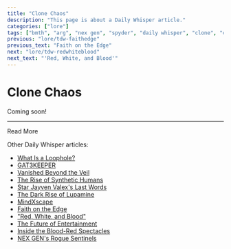 ```yaml
---
title: "Clone Chaos"
description: "This page is about a Daily Whisper article."
categories: ["lore"]
tags: ["bmth", "arg", "nex gen", "spyder", "daily whisper", "clone", "chaos"]
previous: "lore/tdw-faithedge"
previous_text: "Faith on the Edge"
next: "lore/tdw-redwhiteblood"
next_text: "'Red, White, and Blood'"
---
```

# Clone Chaos

Coming soon!

***

Read More

Other Daily Whisper articles:

- [What Is a Loophole?](tdw-loophole)
- [GAT3KEEPER](tdw-gatekeeper)
- [Vanished Beyond the Veil](tdw-vanished)
- [The Rise of Synthetic Humans](tdw-riseofsynth)
- [Star Jayven Valex's Last Words](tdw-valexlastwords)
- [The Dark Rise of Lupamine](tdw-riseoflupamine)
- [MindXscape](tdw-mindxscape)
- [Faith on the Edge](tdw-faithedge)
- ["Red, White, and Blood"](tdw-redwhiteblood)
- [The Future of Entertainment](tdw-futureentertainment)
- [Inside the Blood-Red Spectacles](tdw-bloodredspectacles)
- [NEX GEN's Rogue Sentinels](tdw-roguesentinels)